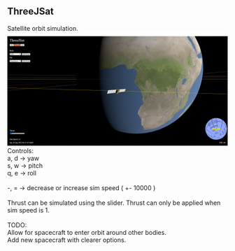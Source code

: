 ## ThreeJSat

Satellite orbit simulation.\
![screenshot](assets/screenshots/screenshot.png)
\
Controls:\
a, d -> yaw\
s, w -> pitch\
q, e -> roll\
\
-, = -> decrease or increase sim speed ( +- 10000 )\
\
Thrust can be simulated using the slider. Thrust can only be applied when sim speed is 1.\
\
TODO:\
Allow for spacecraft to enter orbit around other bodies.\
Add new spacecraft with clearer options.

